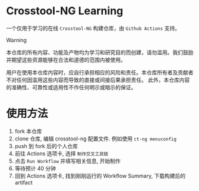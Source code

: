 # Crosstool-NG Learning

一个仅用于学习的在线 `Crosstool-NG` 构建仓库，由 `Github Actions` 支持。

> [!WARNING]
> 本仓库的所有内容、功能及产物均为学习和研究目的而创建，请勿滥用。我们鼓励并期望这些资源能够在合法和道德的范围内被使用。
> 
> 用户在使用本仓库内容时，应自行承担相应的风险和责任。本仓库所有者及贡献者不对任何因滥用这些内容而导致的直接或间接后果承担责任。
> 此外，本仓库内容的准确性、可靠性或适用性不作任何明示或暗示的保证。

# 使用方法
1. fork 本仓库
2. clone 仓库, 编辑 crosstool-ng 配置文件. 例如使用 `ct-ng menuconfig`
3. push 到 fork 后的个人仓库
4. 前往 Actions 选项卡, 选择 `制作交叉工具链`
5. 点击 `Run Workflow` 并填写相关信息, 开始制作
6. 等待预计 40 分钟
7. 回到 Actions 选项卡, 找到刚刚运行的 Workflow Summary, 下载构建后的 artifact